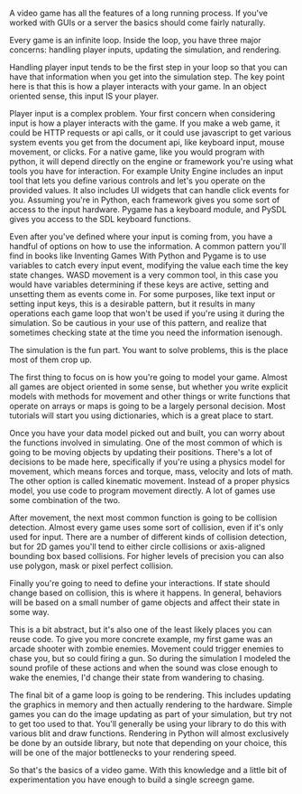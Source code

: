 A video game has all the features of a long running process. If you've worked 
with GUIs or a server the basics should come fairly naturally.

Every game is an infinite loop. Inside the loop, you have three major concerns:
handling player inputs, updating the simulation, and rendering.

Handling player input tends to be the first step in your loop so that you can 
have that information when you get into the simulation step. The key point here
is that this is how a player interacts with your game. In an object oriented 
sense, this input IS your player.

Player input is a complex problem. Your first concern when considering input is
how a player interacts with the game. If you make a web game, it could be HTTP 
requests or api calls, or it could use javascript to get various system events 
you get from the document api, like keyboard input, mouse movement, or clicks. 
For a native game, like you would program with python, it will depend 
directly on the engine or framework you're using what tools you have for 
interaction. For example Unity Engine includes an input tool that lets you 
define various controls and let's you operate on the provided values. It also 
includes UI widgets that can handle click events for you. Assuming you're in 
Python, each framework gives you some sort of access to the input hardware.
Pygame has a keyboard module, and PySDL gives you access to the SDL keyboard
functions.

Even after you've defined where your input is coming from, you have a handful
of options on how to use the information. A common pattern you'll find in books
like Inventing Games With Python and Pygame is to use variables to catch every 
input event, modifying the value each time the key state changes. 
WASD movement is a very common tool, in this case you would have variables 
determining if these keys are active, setting and unsetting them as events come 
in. For some purposes, like text input or setting input keys, this is a 
desirable pattern, but it results in many operations each game loop that won't 
be used if you're using it during the simulation. So be cautious in your use of 
this pattern, and realize that sometimes checking state at the time you need 
the information isenough.

The simulation is the fun part. You want to solve problems, this is the place
most of them crop up.

The first thing to focus on is how you're going to model your game. Almost all 
games are object oriented in some sense, but whether you write explicit models 
with methods for movement and other things or write functions that operate on
arrays or maps is going to be a largely personal decision. Most tutorials will 
start you using dictionaries, which is a great place to start.

Once you have your data model picked out and built, you can worry about the
functions involved in simulating. One of the most common of which is going to
be moving objects by updating their positions. There's a lot of decisions to be
made here, specifically if you're using a physics model for movement, which
means forces and torque, mass, velocity and lots of math. The other option is 
called kinematic movement. Instead of a proper physics model, you use code to
program movement directly. A lot of games use some combination of the two.

After movement, the next most common function is going to be collision 
detection. Almost every game uses some sort of collision, even if it's only
used for input. There are a number of different kinds of collision detection,
but for 2D games you'll tend to either circle collisions or axis-aligned 
bounding box based collisions. For higher levels of precision you can also use 
polygon, mask or pixel perfect collision.

Finally you're going to need to define your interactions. If state should
change based on collision, this is where it happens. In general, behaviors will
be based on a small number of game objects and affect their state in some way.

This is a bit abstract, but it's also one of the least likely places you can 
reuse code. To give you more concrete example, my first game was an arcade 
shooter with zombie enemies. Movement could trigger enemies to chase you, but
so could firing a gun. So during the simulation I modeled the sound profile of 
these actions and when the sound was close enough to wake the enemies, I'd 
change their state from wandering to chasing.

The final bit of a game loop is going to be rendering. This includes updating 
the graphics in memory and then actually rendering to the hardware. Simple
games you can do the image updating as part of your simulation, but try not to 
get too used to that. You'll generally be using your library to do this with
various blit and draw functions. Rendering in Python will almost exclusively be
done by an outside library, but note that depending on your choice, this will 
be one of the major bottlenecks to your rendering speed.

So that's the basics of a video game. With this knowledge and a little bit of
experimentation you have enough to build a single screegn game.
